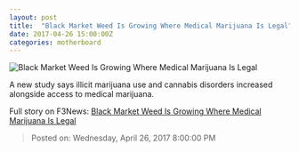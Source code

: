 ```yaml
---
layout: post
title:  "Black Market Weed Is Growing Where Medical Marijuana Is Legal"
date: 2017-04-26 15:00:00Z
categories: motherboard
---
```


![Black Market Weed Is Growing Where Medical Marijuana Is Legal](https://video-images.vice.com/articles/59009974a989dd30ca8c5377/lede/1493220237016-21005120690_5b24d9bd22_o.jpeg?crop=1xw:0.84375xh;center,center&resize=1200:*)

A new study says illicit marijuana use and cannabis disorders increased alongside access to medical marijuana.


Full story on F3News: [Black Market Weed Is Growing Where Medical Marijuana Is Legal](http://www.f3nws.com/n/rCEYFB)

> Posted on: Wednesday, April 26, 2017 8:00:00 PM
